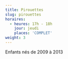 ```yaml
---
title: Pirouettes
slug: pirouettes
horaires:
  - heures: 17h - 18h
    jour: jeudi
    places: 'COMPLET'
weight: 3
---
```

Enfants nés de 2009 à 2013
